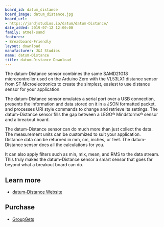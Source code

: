 ```yaml
---
board_id: datum_distance
board_image: datum_distance.jpg
board_url:
- https://jandjstudios.io/datum/datum-Distance/
date_added: 2019-07-12 12:00:00
family: atmel-samd
features:
- Breadboard-Friendly
layout: download
manufacturer: J&J Studios
name: datum-Distance
title: datum-Distance Download
---
```


The datum-Distance sensor combines the same SAMD21G18 microcontroller used on the Arduino Zero with the VL53LX1 distance sensor from ST Microelectronics to create the simplest, easiest to use distance sensor for your application.

The datum-Distance sensor emulates a serial port over a USB connection, presents the information and data stored on it in a JSON formatted packet, and processes URI style commands to change and retrieve its settings. The datum-Distance sensor fills the gap between a LEGO® Mindstorms® sensor and a breakout board.

The datum-Distance sensor can do much more than just collect the data. The measurement units can be customized to suit your application. Distance data can be returned in mm, cm, inches, or feet. The datum-Distance sensor does all the calculations for you.

It can also apply filters such as min, mix, mean, and RMS to the data stream. This truly makes the datum-Distance sensor a smart sensor that goes far beyond what a breakout board can do.

## Learn more
* [datum-Distance Website](https://jandjstudios.io/datum/datum-Distance/)

## Purchase
* [GroupGets](https://groupgets.com/campaigns/568-datum-distance)
